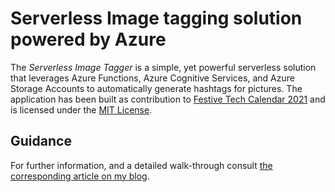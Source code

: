 # Serverless Image tagging solution powered by Azure

The *Serverless Image Tagger* is a simple, yet powerful serverless solution that leverages Azure Functions, Azure Cognitive Services, and Azure Storage Accounts to automatically generate hashtags for pictures. The application has been built as contribution to [Festive Tech Calendar 2021](https://festivetechcalendar.com/) and is licensed under the [MIT License](./LICENSE).

## Guidance

For further information, and a detailed walk-through consult [the corresponding article on my blog](https://thorsten-hans.com/serverless-image-tagging-with-azure-computer-vision/).
